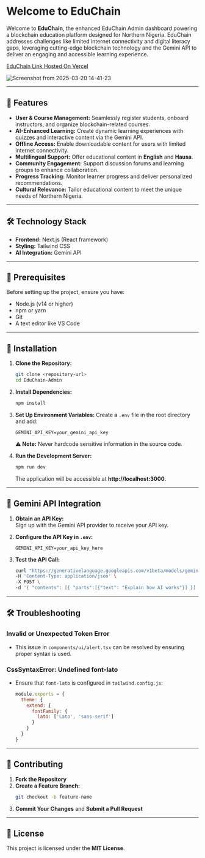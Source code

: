 # Welcome to EduChain

Welcome to **EduChain**, the enhanced EduChain Admin dashboard powering a blockchain education platform designed for Northern Nigeria. EduChain addresses challenges like limited internet connectivity and digital literacy gaps, leveraging cutting-edge blockchain technology and the Gemini API to deliver an engaging and accessible learning experience.

[EduChain Link Hosted On Vercel](https://v0-edu-chain-admin.vercel.app/)

![Screenshot from 2025-03-20 14-41-23](https://github.com/user-attachments/assets/1d8e422c-ed66-4d49-bf10-3433fa87ce62)


---


## 🚀 Features

- **User & Course Management:** Seamlessly register students, onboard instructors, and organize blockchain-related courses.
- **AI-Enhanced Learning:** Create dynamic learning experiences with quizzes and interactive content via the Gemini API.
- **Offline Access:** Enable downloadable content for users with limited internet connectivity.
- **Multilingual Support:** Offer educational content in **English** and **Hausa**.
- **Community Engagement:** Support discussion forums and learning groups to enhance collaboration.
- **Progress Tracking:** Monitor learner progress and deliver personalized recommendations.
- **Cultural Relevance:** Tailor educational content to meet the unique needs of Northern Nigeria.

---

## 🛠️ Technology Stack

- **Frontend:** Next.js (React framework)
- **Styling:** Tailwind CSS
- **AI Integration:** Gemini API

---

## 📌 Prerequisites

Before setting up the project, ensure you have:

- Node.js (v14 or higher)
- npm or yarn
- Git
- A text editor like VS Code

---

## 👥 Installation

1. **Clone the Repository:**
   ```bash
   git clone <repository-url>
   cd EduChain-Admin
   ```

2. **Install Dependencies:**
   ```bash
   npm install
   ```

3. **Set Up Environment Variables:**
   Create a `.env` file in the root directory and add:
   ```env
   GEMINI_API_KEY=your_gemini_api_key
   ```
   **⚠️ Note:** Never hardcode sensitive information in the source code.

4. **Run the Development Server:**
   ```bash
   npm run dev
   ```
   The application will be accessible at **http://localhost:3000**.

---

## 🔗 Gemini API Integration

1. **Obtain an API Key:**  
   Sign up with the Gemini API provider to receive your API key.

2. **Configure the API Key in `.env`:**
   ```env
   GEMINI_API_KEY=your_api_key_here
   ```

3. **Test the API Call:**
   ```bash
   curl "https://generativelanguage.googleapis.com/v1beta/models/gemini-2.0-flash:generateContent?key=$GEMINI_API_KEY" \
   -H 'Content-Type: application/json' \
   -X POST \
   -d '{ "contents": [{ "parts":[{"text": "Explain how AI works"}] }] }'
   ```

---

## 🛠️ Troubleshooting

### **Invalid or Unexpected Token Error**
- This issue in `components/ui/alert.tsx` can be resolved by ensuring proper syntax is used.

### **CssSyntaxError: Undefined font-lato**
- Ensure that `font-lato` is configured in `tailwind.config.js`:
   ```javascript
   module.exports = {
     theme: {
       extend: {
         fontFamily: {
           lato: ['Lato', 'sans-serif']
         }
       }
     }
   }
   ```

---

## 🤝 Contributing

1. **Fork the Repository**
2. **Create a Feature Branch:**
   ```bash
   git checkout -b feature-name
   ```
3. **Commit Your Changes** and **Submit a Pull Request**

---

## 🐜 License

This project is licensed under the **MIT License**.

